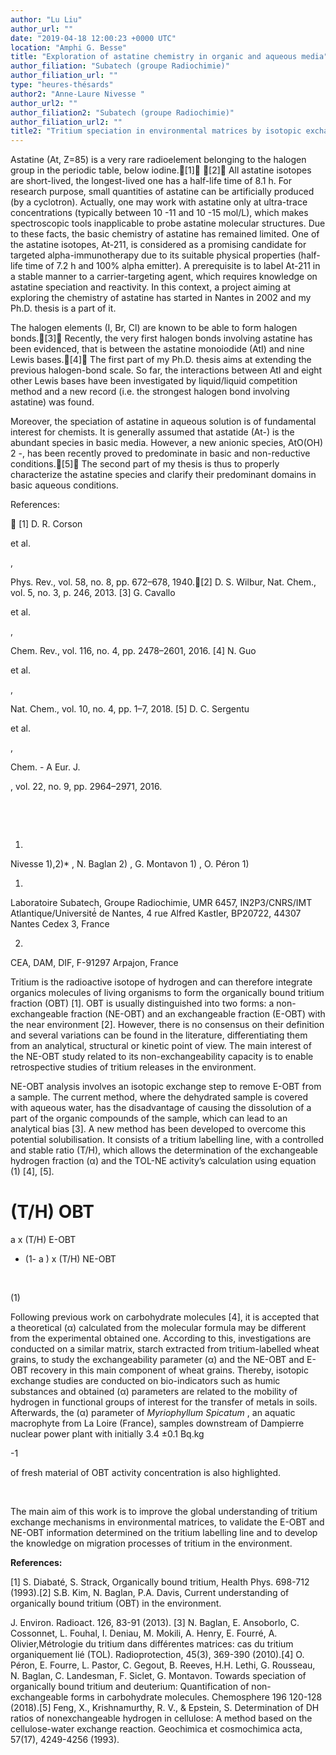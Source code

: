 ```yaml
---
author: "Lu Liu"
author_url: ""
date: "2019-04-18 12:00:23 +0000 UTC"
location: "Amphi G. Besse"
title: "Exploration of astatine chemistry in organic and aqueous media"
author_filiation: "Subatech (groupe Radiochimie)"
author_filiation_url: ""
type: "heures-thésards"
author2: "Anne-Laure Nivesse "
author_url2: ""
author_filiation2: "Subatech (groupe Radiochimie)"
author_filiation_url2: ""
title2: "Tritium speciation in environmental matrices by isotopic exchange"
---
```

Astatine (At, Z=85) is a very rare radioelement belonging to the halogen group in the periodic table, below iodine.[1] [2] All astatine isotopes are short-lived, the longest-lived one has a half-life time of 8.1 h. For research purpose, small quantities of astatine can be artificially produced (by a cyclotron). Actually, one may work with astatine only at ultra-trace concentrations (typically between 10
-11
 and 10
-15
 mol/L), which makes spectroscopic tools inapplicable to probe astatine molecular structures. Due to these facts, the basic chemistry of astatine has remained limited. One of the astatine isotopes, At-211, is considered as a promising candidate for targeted alpha-immunotherapy due to its suitable physical properties (half-life time of 7.2 h and 100% alpha emitter). A prerequisite is to label At-211 in a stable manner to a carrier-targeting agent, which requires knowledge on astatine speciation and reactivity. In this context, a project aiming at exploring the chemistry of astatine has started in Nantes in 2002 and my Ph.D. thesis is a part of it.




The halogen elements (I, Br, Cl) are known to be able to form halogen bonds.[3] Recently, the very first halogen bonds involving astatine has been evidenced, that is between the astatine monoiodide (AtI) and nine Lewis bases.[4] The first part of my Ph.D. thesis aims at extending the previous halogen-bond scale. So far, the interactions between AtI and eight other Lewis bases have been investigated by liquid/liquid competition method and a new record (i.e. the strongest halogen bond involving astatine) was found.

Moreover, the speciation of astatine in aqueous solution is of fundamental interest for chemists. It is generally assumed that astatide (At-) is the abundant species in basic media. However, a new anionic species, AtO(OH)
2
-, has been recently proved to predominate in basic and non-reductive conditions.[5] The second part of my thesis is thus to properly characterize the astatine species and clarify their predominant domains in basic aqueous conditions.


References:



[1] D. R. Corson 

et al.

, 

Phys. 
Rev., vol. 58, no. 8, pp. 672–678, 1940.[2] D. S. Wilbur, Nat. Chem., vol. 5, no. 3, p. 246, 2013.
[3] G. Cavallo 

et al.

, 

Chem. 
Rev., vol. 116, no. 4, pp. 2478–2601, 2016.
[4] N. Guo 

et al.

, 

Nat. 
Chem., vol. 10, no. 4, pp. 1–7, 2018.
[5] D. C. Sergentu 

et al.

, 

Chem. - A Eur. J.

, vol. 22, no. 9, pp. 2964–2971, 2016.





 


 


<!-- SUMMARY2 -->

1.  
Nivesse
1),2)*
, N. Baglan
2)
, G. Montavon
1)
, O. Péron
1)





1)
Laboratoire Subatech, Groupe Radiochimie, UMR 6457, IN2P3/CNRS/IMT Atlantique/Université́ de Nantes, 4 rue Alfred Kastler, BP20722, 44307 Nantes Cedex 3, France




2)


CEA, DAM, DIF, F-91297 Arpajon, France


Tritium is the radioactive isotope of hydrogen and can therefore integrate organics molecules of living organisms to form the organically bound tritium fraction (OBT) [1]. OBT is usually distinguished into two forms: a non-exchangeable fraction (NE-OBT) and an exchangeable fraction (E-OBT) with the near environment [2]. However, there is no consensus on their definition and several variations can be found in the literature, differentiating them from an analytical, structural or kinetic point of view. The main interest of the NE-OBT study related to its non-exchangeability capacity is to enable retrospective studies of tritium releases in the environment.

NE-OBT analysis involves an isotopic exchange step to remove E-OBT from a sample. The current method, where the dehydrated sample is covered with aqueous water, has the disadvantage of causing the dissolution of a part of the organic compounds of the sample, which can lead to an analytical bias [3]. A new method has been developed to overcome this potential solubilisation. It consists of a tritium labelling line, with a controlled and stable ratio (T/H), which allows the determination of the exchangeable hydrogen fraction (α) and the TOL-NE activity’s calculation using equation (1) [4], [5].

(T/H)
OBT
 = 
a
 x (T/H)
E-OBT
 + (1-
a
) x (T/H)
NE-OBT

    

 

(1)







Following previous work on carbohydrate molecules [4], it is accepted that a theoretical (α) calculated from the molecular formula may be different from the experimental obtained one. According to this, investigations are conducted on a similar matrix, starch extracted from tritium-labelled wheat grains, to study the exchangeability parameter (α) and the NE-OBT and E-OBT recovery in this main component of wheat grains. Thereby, isotopic exchange studies are conducted on bio-indicators such as humic substances and obtained (α) parameters are related to the mobility of hydrogen in functional groups of interest for the transfer of metals in soils. Afterwards, the (α) parameter of 
_Myriophyllum Spicatum_
, an aquatic macrophyte from La Loire (France), samples downstream of Dampierre nuclear power plant with initially 3.4 ±0.1 Bq.kg

-1

 of fresh material of OBT activity concentration is also highlighted.




 


The main aim of this work is to improve the global understanding of tritium exchange mechanisms in environmental matrices, to validate the E-OBT and NE-OBT information determined on the tritium labelling line and to develop the knowledge on migration processes of tritium in the environment.


**References:** 


[1] S. Diabaté, S. Strack, Organically bound tritium, Health Phys. 698-712 (1993).[2] S.B. Kim, N. Baglan, P.A. Davis, Current understanding of organically bound tritium (OBT) in the environment. 

J. Environ. Radioact. 126, 83-91 (2013).
[3] N. Baglan, E. Ansoborlo, C. Cossonnet, L. Fouhal, I. Deniau, M. Mokili, A. Henry, E. Fourré, A. Olivier,Métrologie du tritium dans différentes matrices: cas du tritium organiquement lié (TOL). Radioprotection, 45(3), 369-390 (2010).[4] O. Péron, E. Fourre, L. Pastor, C. Gegout, B. Reeves, H.H. Lethi, G. Rousseau, N. Baglan, C. Landesman, F. Siclet, G. Montavon. Towards speciation of organically bound tritium and deuterium: Quantification of non-exchangeable forms in carbohydrate molecules. Chemosphere 196 120-128 (2018).[5] Feng, X., Krishnamurthy, R. V., &amp; Epstein, S. Determination of DH ratios of nonexchangeable hydrogen in cellulose: A method based on the cellulose-water exchange reaction. Geochimica et cosmochimica acta, 57(17), 4249-4256 (1993).   
